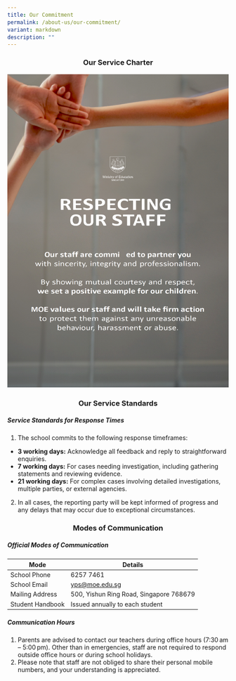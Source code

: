 ```yaml
---
title: Our Commitment
permalink: /about-us/our-commitment/
variant: markdown
description: ""
---
```

### **<center>Our Service Charter</center>**

![](/images/About%20us/Commitment/moe_our_service_charter.png)

### **<center>Our Service Standards</center>**
##### **Service Standards for Response Times**
1. The school commits to the following response timeframes:
* **3 working days:** Acknowledge all feedback and reply to straightforward enquiries.
* **7 working days:** For cases needing investigation, including gathering statements and reviewing evidence.
* **21 working days:** For complex cases involving detailed investigations, multiple parties, or external agencies.

2. In all cases, the reporting party will be kept informed of progress and any delays that may occur due to exceptional circumstances.

### **<center>Modes of Communication</center>**
##### **Official Modes of Communication**

| **Mode** | **Details** |
| -------- | -------- |
| School Phone | 6257 7461 |
| School Email | yps@moe.edu.sg |
|Mailing Address | 500, Yishun Ring Road, Singapore 768679 |
|Student Handbook | Issued annually to each student |

##### **Communication Hours**
1. Parents are advised to contact our teachers during office hours (7:30 am – 5:00 pm). Other than in emergencies, staff are not required to respond outside office hours or during school holidays.
2. Please note that staff are not obliged to share their personal mobile numbers, and your understanding is appreciated.